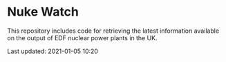 # Nuke Watch

This repository includes code for retrieving the latest information available on the output of EDF nuclear power plants in the UK.

Last updated: 2021-01-05 10:20